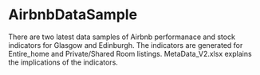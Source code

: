 # AirbnbDataSample 
There are two latest data samples of Airbnb performanace and stock indicators for Glasgow and Edinburgh. 
The indicators are generated for Entire_home and Private/Shared Room listings. 
MetaData_V2.xlsx explains the implications of the indicators. 
